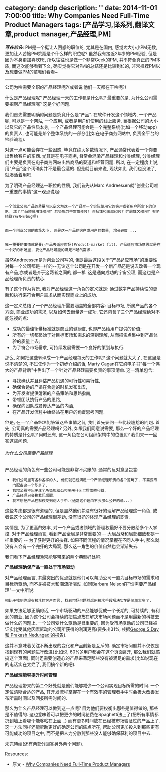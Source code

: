 category: dandp
description: ''
date: 2014-11-01 7:00:00
title: Why Companies Need Full-Time Product Managers
tags: [产品学习,译系列,翻译文章,product manager,产品经理,PM]
---

<strong><em>写在前头:</em></strong> PM是一个挺让人困惑的职位的, 尤其是在国内, 感觉大大小小PM无数, 更加让人苦恼PM究竟是个什么样的职位呢? 虽然我有接近2年多的PM经验, 但是因为本身更加喜欢FE, 所以往往也是做一个非常Geek的PM, 并不符合真正的PM本质, 而这次能够看到下文, 确实觉得它对PM的总结还是比较到位的, 非常推荐PM以及想要做PM的童鞋们看看~
<hr>

公司为啥需要全职的产品经理呢?(或者说,他们一天都在干啥呢?)

<p>什么是产品经理呢? 产品经理一天的工作都是什么呢? 最重要的是, 为什么公司需要招聘产品经理呢? 这是个好问题.</p>

<p>我们首先需要明确的问题是究竟什么是"产品". 在软件开发这个领域内, 一个产品呢, 可以是一个网站, 一个应用, 或者是用户们使用的线上服务. 而根据公司的大小以及它的产品性质本身, 一个产品经理可能会是一个完整系统(比如一个移动app)的负责人, 也可能是某个整体系统的一部分(比如在电子商务网站中, 负责全平台的检验流程).</p>

<p>对这一点可能会存在一些困惑, 毕竟在绝大多数情况下, 产品通常代表着一个你要出售给客户的东西. 尤其是在电子商务, 经常会混淆产品经理和分类经理, 分类经理们主要是负责在电子商务网站出售商品的渠道和经营问题. 所以, 在一定程度上说, 用"产品"这个词确实并不是最合适的. 但是就目前来说, 现状如此, 我们也没法了, 就凑活着用吧.</p>

<p>为了明确产品经理这一职位的性质, 我们首先从Marc Andreessen就"创业公司唯一重要的事情"这一观点说起:</p>

<p><code>
一个创业公司产品的质量可以定义为这一个产品对一个实际使用它的客户或者用户所留下的印象: 这个产品的易用性如何? 其功能的丰富性如何? 流畅性和速度如何? 扩展性又如何? 有多精致?有多少bug呢?
</code></p>

<p><code>
而一个创业公司的市场大小, 则是这一产品的客户或用户的数量, 增长速度 ...
</code></p>

<p><code>
唯一重要的事情就是要让产品去适应市场(Product-market fit). 产品适应市场意思就是在一个好的市场里, 要让产品尽可能的满足市场的需求. 
</code></p>

<p>虽然Andreessen是为创业公司写的, 但是最后这段关于"产品适应市场"的重要性对每一个公司都是一样的--无论这个公司是在开发一个新产品还是说去改善一个现有产品,亦或者是介于这两者之间的,都一样. 这是通向成功的宇宙公理, 而这也是产品经理所负责的核心.</p>

<p>有了这个作为背景, 我对产品经理这一角色的定义就是: 通过数字产品持续性的更新和执行来符合用户需求从而实现商业上的成功.</p>

<p>这一定义总结了一个产品经理所需要涵盖的全部内容: 目标市场, 所属产品的各个方面, 商业成功的需求, 以及如何去衡量这一成功. 它还包含了三个产品经理绝对不能忽视的点:</p>

<ul>
<li>成功的最佳衡量标准就是商业的健康度, 也即产品给用户提供的价值;</li>
<li>所有的一切都起始于对目标市场和需求的深刻理解, 从而把焦点集中到产品体验的质量上去;</li>
<li>为了符合市场需求, 可持续发展需要一个良好的策划与执行.</li>
</ul>

<p>那么, 如何把这些转译成一个产品经理每天的工作呢? 这个问题就太大了, 在这里是说不清楚的, 不过仅作为一个初步介绍的话, Marty Cagan在它的电子书"每一个伟大的产品背后"中列出了一个针对产品经理需要负责的事项清单. 这一清单包含:</p>

<ul>
<li>寻找确认并且评估产品机遇的可行性和易行性,</li>
<li>确保合适的产品在合适的时机发布出去,</li>
<li>为开发者提供清晰的产品策略和思路指南,</li>
<li>带领团队执行产品的思路,</li>
<li>确保向团队成员传达产品的内涵,</li>
<li>在产品开发流程中始终站在用户的角度思考问题.</li>
</ul>

<p>但是, 在一个产品经理能够做这些事情之前, 我们首先要问一些比较尴尬的问题. 首先, 公司真的需要产品经理吗? 另外, 如果我们同意说需要, 那么一个好的产品经理的特质是什么呢? 同时还有, 这一角色在公司组织架构中的位置呢? 我们来一一回答这些问题.</p>

<h6>为什么公司需要产品经理</h6>

<p>产品经理的角色有一些公司可能是非常不买账的. 通常的反对意见包含:</p>

<ul>
<li><code>我们公司里有各种各样的人, 他们就已经满足一个产品经理职责的各个范畴了, 不需要专门配备这一个职务了.</code></li>
<li><code>我完全看不出来这个角色能给公司带来什么实质性的利益.</code></li>
<li><code>产品经理只会拖我们后腿.</code></li>
<li><code>我不想把产品控制权交到别人手中.(通常这个理由不会那么公开的说...)</code></li>
</ul>

<p>这些考虑都是很有道理的, 但是显然他们并没有很好的理解产品经理这一角色, 或者说这个公司的产品经理很差劲, 没有很好的体现产品经理的职责.</p>

<p>实情是, 为了更高的效率, 对一个产品或者领域的管理权最好不要分散给多个人掌控. 对于产品经理而言, 看到产品全局是非常重要的 -- 大局战略和局部细致都是一样重要的 -- 为了获得更好的抉择. 如果不同流程的情况掌握在不同人手中, 那么就没有人会有一个完好的大局观, 那么这一角色的价值自然也会渐渐失去.</p>

<p>我们看下产品经理通常能够带来的两个典型好处吧:</p>

<p><strong>产品经理确保产品一直处于市场驱动</strong></p>

<p>对产品经理而言, 其最突出的优点就是他们可以帮助公司一直为目标市场的需求和目标所驱动, 而不是被技术和潮流所驱动. 如同Barbara Nelson在"谁需要产品经理"一文中所说:</p>

<p><code>相比于找到你现有技术的客户而言, 找到市场问题然后用技术手段解决实在是简单太多了.</code></p>

<p>如果方法足够正确的话, 一个市场驱动的产品能够促成一个长期的, 可持续的, 有利润的商业, 因为这个公司会持续的把焦点放在解决市场问题而不是用最新的科技去做什么的问题上. 一个公司受什么驱动是很重要的, 因为受市场驱动的公司已经被证实比受其他因素驱动的公司所获得的利润更高(要多出31%, 根据<a href="http://www.jstor.org/stable/1252267">George S.Day 和 Prakash Nedungadi的报告</a>).</p>

<p>这并不意味着关注不断出现的变化和产品创新是互斥的. 确定市场问题并不仅仅是找到现有的问题进行改进(比如说, 60%的用户都会在这个页面离开, 那么我们就搞搞这个页面), 同时还需要创造心的产品来满足那些没有被满足的需求(比如说现在的电话实在太烂了, 我们搞个新的吧).</p>

<p><strong>产品经理能够提升时间管理</strong></p>

<p>产品经理带来的第二个好处就是他们能够减少一个公司实现目标所需的时间. 一个定位清晰合适的产品, 其开发流程掌握在一个有效率的管理者手中时会极大改善发布所需时间以及回报所需时间的.</p>

<p>那么为什么产品经理可以做到这一点呢? 因为他们要权衡出那些是值得做的, 那些是不值得的. 这也意味着可以把更少的时间花费在Spaghetti法上了(把所有事情都扔到墙上看哪个能够粘在上面...) 而有更多时间放在已经被市场验证过的产品上了. 这一方法同样还能帮助更好的确定公司的焦点所在, 帮助公司更加投入到那些更有可能成功的项目之中, 而不是把人力分散到那些没人能够确保获利的项目中去.</p>

<p>未完待续(还有两部分回答另外两个问题).</p>

<p>Resources:</p>

<ul>
<li>原文 - <a href="http://www.smashingmagazine.com/2014/09/17/why-companies-need-full-time-product-managers/">Why Companies Need Full-Time Product Managers </a></li>
</ul>
